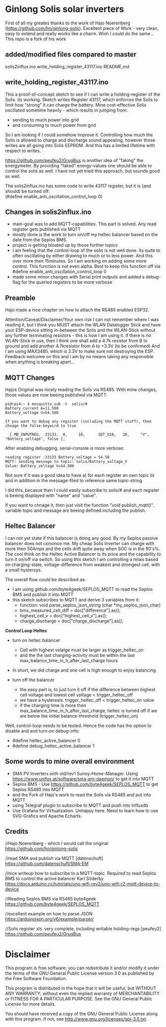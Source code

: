 # Ginlong Solis solar inverters

First of all my greates thanks to the work of Hajo Noerenberg (https://github.com/hn/ginlong-solis).
Excellent piece of Work - very clean, easy to extend and really works like a charm. Wish I could do the same...
This repo is a fork of his work

## added/modified files compared to master
solis2influx.ino
write_holding_register_43117.ino
README,md


## write_holding_register_43117.ino
This a proof-of-concept sketch to see if I can write a holding-register of the Solis.
its working.
Sketch writes Register 43117, which enforces the Solis to limit how "strong" it can charge the battery.
Mine cost-effective Solis oscillated sometime heavily - which results in jumping from:
- sending to much power into grid
- and consuming to much power from grid

So I am looking if I could somehow improve it. Controlling how much the Solis is allowed to charge and discharge sound appealing, however those writes are all going into Solis EEPROM. And this has a limited lifetime with respect to writes.

https://github.com/peufeu2/GrugBus is another idea of "faking" the energymeter. By providing "faked" energy-values one should be able to control the solis as well. I have not yet tried this approach, but sounds good as well.

The solis2influx.ino has some code to write 43117 register, but it is (and should) be turned off:  
(#define enable_anti_oscillation_control_loop 0)


## Changes in solis2influx.ino
- main-goal was to add MQTT-capabilities. This part is solved. Any read register gets published via MQTT
- mostly done is the work to turn on/off my heltec balancer based on the date from the Seplos BMS.
- project is getting bloated up by those further topics
- I am feeling that the control-loop of the solis is not well done. Its quite to often oscillating by either drawing to much or to less power. And this over more then 15minutes. So I am working on adding some more control. This function is not even alpha. Best to keep this function off via #define enable_anti_oscillation_control_loop 0
- made some minor changes with Serial.print outputs and added a debug-flag for the queried registers to be more verbose

## Preamble
Hajo made a nice chapter on how to attach the RS485 enabled ESP32. 

Attention/Caveat/Disclaimer/Your own risk
I can not remember where I was reading it, but I think you MUST attach the WLAN Datalogger Stick and have your ESP-device sitting in-between the Solis and the WLAN-Stick without any further terminating resistors - this is how I am using it.
If there is no WLAN-Stick in use, then I think one shall add a 4.7k resistor from B to ground and add another 4.7kresistor from A to +3.3V (to be confirmed)
And I am using MAX3485, which is 3.3V to make sure not destroying the ESP. Feedback welcome on this and I am by no means taking any responsible when anything is breaking apart...

## MQTT Changes
Hajos Original was nicely reading the Solis via RS485. With mine changes, those values are now beeing published via MQTT:

```
pi@rpi4:~ $ mosquitto_sub -t  solis/#
Battery_current A=11.500
Battery_voltage V=54.500

If you want to debug any register (including the MQTT stuff), then chnage the false-keywird to true

  { MB_INPUTREG,  33133,  0,     10,      SDT_U16,   10,     "V",  "Battery_voltage", false },
```

After enabling debugging, serial-console is more verbose:
  
```
reading register :33133 Battery_voltage = 54.50
MQTT: Sending message to topic: solis/Battery_voltage_V
Value: Battery_voltage V=54.500
```

Not sure if it was a good idea to have 
a) for each register an own topic
b) and in addition in the message-filed to reference same topic-string.

I did this, becasue then I could easily subscribe to solis/# and each register is beeing displayed with "name" and "value".

If you want to chnage it, then just visit the function "void publish_mqtt()". variable topic and message are beeing defined including the publish.

## Heltec Balancer
I can not yet state if this balancer is doing any good. By my Seplos passive balancer does not convince me. My cheap Solis Inverter can charge with more then 50Amps and the cells drift quite away when SOC is in the 90's%.
The cool think on the Heltec Active Balancer is its price and the capability to turn it on/off via switch.
So using this sketch I am controlling a relais based on charging-state, voltage-difference from weakest and strongest cell, with a small hystersys.

The overall flow could be described as:
- I am using github.com/byte4geek/SEPLOS_MQTT to read the Seplos BMS and publish it into MQTT
- this sketch subscribes to MQTT and derive 3 variables from it:
    - function: void parse_seplos_json_string (char *my_seplos_json_char)
    - bms_measured_cell_diff = doc["difference"].as<float>();
    - highest_cell_v = doc["highest_cell_v"].as<float>();
    - charge_discharge = doc["charge_discharge"].as<float>();
  
**Control Loop Heltec**
- turn on heltec balancer
   - Cell with highest volatge must be larger as trigger_heltec_on
   - and the the last charging-activity must be within the last max_balance_time_in_h_after_last_charge hours
- In short, we did charge and one cell is high enough to enjoy balancing
  
- turn off the balancer
  - the easy part is, to just turn it off if the difference between highest cell voltage and lowest cell voltage < trigger_heltec_off
  - we have a hysteresis. trigger_heltec_off < trigger_heltec_on value
  - if the charging time is more then max_balance_time_in_h_after_last_charge, heltec is turned off if we are below the initial balance-threshold (trigger_heltec_on)
  
Well, control-loop needs to be tested. Hence the code has the option to disable and and turn-on debug-info:
- #define heltec_active_balancer 0 
- #define debug_heltec_active_balancer 1
                                                                                                                                     
                                                                                                                                     




## Some words to mine overall environment
- SMA PV Inverters with old/rev1 Sunny-Home-Manager. Using  https://www.unifox.at/software/sma-em-daemon/ to get it into MQTT
- Seplos BMS - Use https://github.com/byte4geek/SEPLOS_MQTT to get Seplos RS485 into MQTT
- and the Fork of Hajo's work to read the Solis via RS485 and put into MQTT
- using Telegraf plugin to subscribe to MQTT and push into Influxdb
- Use Grafana for Virtualization. Unhappy here. Need to learn how to use SVG-Grafics and Apache Echarts.

## Credits

//Hajo Noerenberg - which I would call the original
https://github.com/hn/ginlong-solis

//read SMA and publish via MQTT
[datenschuft] https://github.com/datenschuft/SMA-EM 
 
//nice writeup how to subscribe to a MQTT-topic. Required to read Seplos BMS to control the active balancer
Karl Söderby https://docs.arduino.cc/tutorials/uno-wifi-rev2/uno-wifi-r2-mqtt-device-to-device

//Reading Seplos BMS via RS485
byte4geek https://github.com/byte4geek/SEPLOS_MQTT

//excellent example on how to parse JSON
https://arduinojson.org/v6/example/parser/

//Solis register xls. very complete, including writable holding-regs
[peufeu2] https://github.com/peufeu2/GrugBus

# Disclaimer
 This program is free software: you can redistribute it and/or modify
   it under the terms of the GNU General Public License version 3.0 as
   published by the Free Software Foundation.

   This program is distributed in the hope that it will be useful,
   but WITHOUT ANY WARRANTY; without even the implied warranty of
   MERCHANTABILITY or FITNESS FOR A PARTICULAR PURPOSE.  See the
   GNU General Public License for more details.

   You should have received a copy of the GNU General Public License along
   with this program. If not, see <http://www.gnu.org/licenses/gpl-3.0.txt>.
